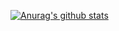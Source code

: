 [![Anurag's github stats](https://github-readme-stats.vercel.app/api?theme=dark?username=BrunuhVille)](https://github.com/anuraghazra/github-readme-stats)
